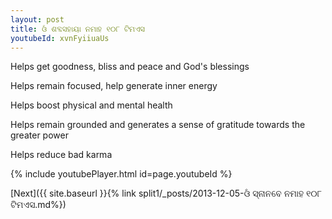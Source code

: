 ```yaml
---
layout: post
title: ଓଁ ଶବ୍ଦସହାୟା ନମାହ ୧୦୮ ଟିମଏସ
youtubeId: xvnFyiiuaUs
---
```

 
 
Helps get goodness, bliss and peace and God's blessings
 
Helps remain focused, help generate inner energy 
 
Helps boost physical and mental health 
 
Helps remain grounded and generates a sense of gratitude towards the greater power 
 
Helps reduce bad karma
 
 
 
 


{% include youtubePlayer.html id=page.youtubeId %}
 
[Next]({{ site.baseurl }}{% link  split1/_posts/2013-12-05-ଓଁ ସ୍ନାନବେ ନମାହ ୧୦୮ ଟିମଏସ.md%})
 
